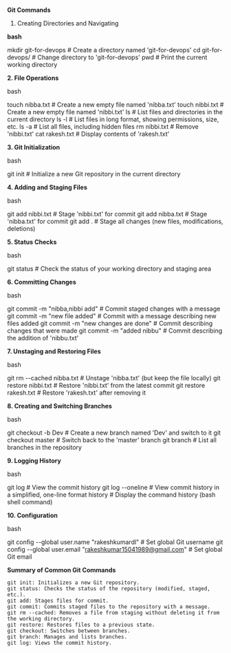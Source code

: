 **Git Commands**
1. Creating Directories and Navigating

**bash**

mkdir git-for-devops   # Create a directory named 'git-for-devops'
cd git-for-devops/      # Change directory to 'git-for-devops'
pwd                     # Print the current working directory

**2. File Operations**

bash

touch nibba.txt         # Create a new empty file named 'nibba.txt'
touch nibbi.txt         # Create a new empty file named 'nibbi.txt'
ls                      # List files and directories in the current directory
ls -l                   # List files in long format, showing permissions, size, etc.
ls -a                   # List all files, including hidden files
rm nibbi.txt            # Remove 'nibbi.txt'
cat rakesh.txt          # Display contents of 'rakesh.txt'

**3. Git Initialization**

bash

git init                # Initialize a new Git repository in the current directory

**4. Adding and Staging Files**

bash

git add nibbi.txt       # Stage 'nibbi.txt' for commit
git add nibba.txt       # Stage 'nibba.txt' for commit
git add .               # Stage all changes (new files, modifications, deletions)

**5. Status Checks**

bash

git status              # Check the status of your working directory and staging area

**6. Committing Changes**

bash

git commit -m "nibba,nibbi add"    # Commit staged changes with a message
git commit -m "new file added"     # Commit with a message describing new files added
git commit -m "new changes are done" # Commit describing changes that were made
git commit -m "added nibbu"        # Commit describing the addition of 'nibbu.txt'

**7. Unstaging and Restoring Files**

bash

git rm --cached nibba.txt  # Unstage 'nibba.txt' (but keep the file locally)
git restore nibbi.txt      # Restore 'nibbi.txt' from the latest commit
git restore rakesh.txt     # Restore 'rakesh.txt' after removing it

**8. Creating and Switching Branches**

bash

git checkout -b Dev        # Create a new branch named 'Dev' and switch to it
git checkout master        # Switch back to the 'master' branch
git branch                 # List all branches in the repository

**9. Logging History**

bash

git log                    # View the commit history
git log --oneline           # View commit history in a simplified, one-line format
history                    # Display the command history (bash shell command)

**10. Configuration**

bash

git config --global user.name "rakeshkumardl"          # Set global Git username
git config --global user.email "rakeshkumar15041989@gmail.com" # Set global Git email

**Summary of Common Git Commands**

    git init: Initializes a new Git repository.
    git status: Checks the status of the repository (modified, staged, etc.).
    git add: Stages files for commit.
    git commit: Commits staged files to the repository with a message.
    git rm --cached: Removes a file from staging without deleting it from the working directory.
    git restore: Restores files to a previous state.
    git checkout: Switches between branches.
    git branch: Manages and lists branches.
    git log: Views the commit history.
